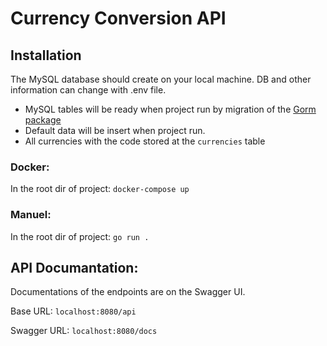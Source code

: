 # Currency Conversion API

## Installation

The MySQL database should create on your local machine. DB and other information can change with .env file.
- MySQL tables will be ready when project run by migration of the [Gorm package](https://gorm.io/)
- Default data will be insert when project run.
- All currencies with the code stored at the `currencies` table

### Docker:
In the root dir of project: `docker-compose up`

### Manuel:
In the root dir of project: `go run .`

## API Documantation:

Documentations of the endpoints are on the Swagger UI.

Base URL: `localhost:8080/api`

Swagger URL: `localhost:8080/docs`
